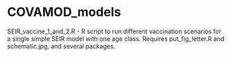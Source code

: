 # COVAMOD_models
SEIR_vaccine_1_and_2.R - R script to run different vaccination scenarios for a single simple SEIR model with one age class. Requires put_fig_letter.R and schematic.jpg, and several packages.
